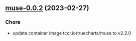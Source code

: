

## [muse-0.0.2](https://github.com/truecharts/charts/compare/muse-0.0.1...muse-0.0.2) (2023-02-27)

### Chore

- update container image tccr.io/truecharts/muse to v2.2.0
  
  